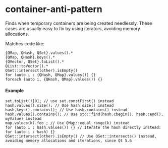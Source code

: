 # container-anti-pattern

Finds when temporary containers are being created needlessly.
These cases are usually easy to fix by using iterators, avoiding memory allocations.

Matches code like:

    {QMap, QHash, QSet}.values().*
    {QMap, QHash}.keys().*
    {QVector, QSet}.toList().*
    QList::toVector().*
    QSet::intersect(other).isEmpty()
    for (auto i : {QHash, QMap}.values()) {}
    foreach (auto i, {QHash, QMap}.values()) {}

#### Example

    set.toList()[0]; // use set.constFirst() instead
    hash.values().size(); // Use hash.size() instead
    hash.keys().contains(); // Use hash.contains() instead
    hash.values().contains(); // Use std::find(hash.cbegin(), hash.cend(), myValue) instead
    map.values(k).foo ; // Use QMap::equal_range(k) instead
    for (auto i : hash.values()) {} // Iterate the hash directly instead: for (auto i : hash) {}
    QSet::intersect(other).isEmpty() // Use QSet::intersects() instead, avoiding memory allocations and iterations, since Qt 5.6
